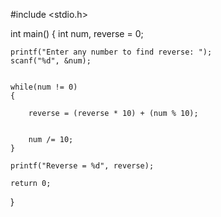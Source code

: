 #include <stdio.h>

int main()
{
    int num, reverse = 0;

   
    printf("Enter any number to find reverse: ");
    scanf("%d", &num);

    
    while(num != 0)
    {
       
        reverse = (reverse * 10) + (num % 10);

       
        num /= 10;
    }

    printf("Reverse = %d", reverse);

    return 0;
}
